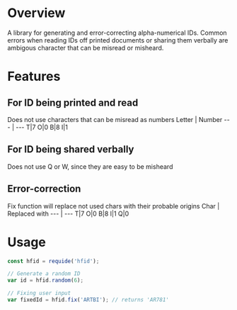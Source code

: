 # Overview
A library for generating and error-correcting alpha-numerical IDs.
Common errors when reading IDs off printed documents or sharing them verbally are ambigous character that can be misread or misheard.

# Features
## For ID being printed and read
Does not use characters that can be misread as numbers
Letter | Number
--- | ---
T|7
O|0
B|8
I|1

## For ID being shared verbally
Does not use Q or W, since they are easy to be misheard

## Error-correction
Fix function will replace not used chars with their probable origins
Char | Replaced with
--- | ---
T|7
O|0
B|8
I|1
Q|0

# Usage

```javascript
const hfid = requide('hfid');

// Generate a random ID
var id = hfid.random(6);

// Fixing user input
var fixedId = hfid.fix('ARTBI'); // returns 'AR781'
```
